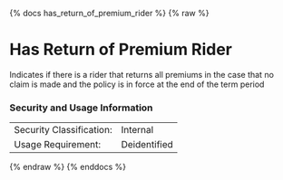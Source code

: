 {% docs has_return_of_premium_rider %}
{% raw %}

<a name="has_return_of_premium_rider"></a>
# Has Return of Premium Rider

Indicates if there is a rider that returns all premiums in the case that no claim is made and the policy 
is in force at the end of the term period

### Security and Usage Information
|     |     |
| --- | --- |
| Security Classification: | Internal |
| Usage Requirement:       | Deidentified |

{% endraw %}
{% enddocs %}